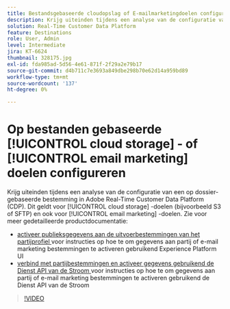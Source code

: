 ```yaml
---
title: Bestandsgebaseerde cloudopslag of E-mailmarketingdoelen configureren
description: Krijg uiteinden tijdens een analyse van de configuratie van een op dossier-gebaseerde bestemming in Adobe Real-Time CDP. Dit geldt voor cloudopslagbestemmingen (bijvoorbeeld S3 of SFTP) en ook voor marketingbestemmingen via e-mail.
solution: Real-Time Customer Data Platform
feature: Destinations
role: User, Admin
level: Intermediate
jira: KT-6624
thumbnail: 328175.jpg
exl-id: fda985ad-5d56-4e61-871f-2f29a2e79b17
source-git-commit: d4b711c7e3693a849dbe298b70e62d14a959bd89
workflow-type: tm+mt
source-wordcount: '137'
ht-degree: 0%

---
```


# Op bestanden gebaseerde [!UICONTROL cloud storage] - of [!UICONTROL email marketing] doelen configureren

Krijg uiteinden tijdens een analyse van de configuratie van een op dossier-gebaseerde bestemming in Adobe Real-Time Customer Data Platform (CDP). Dit geldt voor [!UICONTROL cloud storage] -doelen (bijvoorbeeld S3 of SFTP) en ook voor [!UICONTROL email marketing] -doelen. Zie voor meer gedetailleerde productdocumentatie:

* [ activeer publieksgegevens aan de uitvoerbestemmingen van het partijprofiel ](https://experienceleague.adobe.com/docs/experience-platform/destinations/ui/activate/activate-batch-profile-destinations.html?lang=nl-NL) voor instructies op hoe te om gegevens aan partij of e-mail marketing bestemmingen te activeren gebruikend Experience Platform UI
* [ verbind met partijbestemmingen en activeer gegevens gebruikend de Dienst API van de Stroom ](https://experienceleague.adobe.com/docs/experience-platform/destinations/api/connect-activate-batch-destinations.html?lang=nl-NL) voor instructies op hoe te om gegevens aan partij of e-mail marketing bestemmingen te activeren gebruikend de Dienst API van de Stroom

>[!VIDEO](https://video.tv.adobe.com/v/328175/?learn=on&enablevpops)
